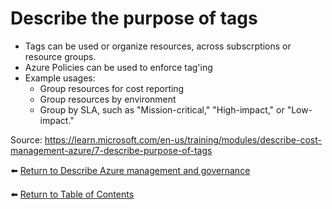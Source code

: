 # Describe the purpose of tags

* Tags can be used or organize resources, across subscrptions or resource groups.
* Azure Policies can be used to enforce tag'ing
* Example usages:
   * Group resources for cost reporting
   * Group resources by environment
   * Group by SLA, such as "Mission-critical," "High-impact," or "Low-impact."

Source: https://learn.microsoft.com/en-us/training/modules/describe-cost-management-azure/7-describe-purpose-of-tags

⬅️ [Return to Describe Azure management and governance](README.md)

⬅️ [Return to Table of Contents](../README.md)